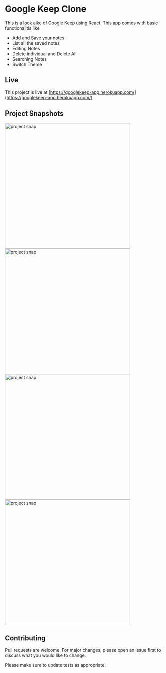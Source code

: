 # Google Keep Clone

This is a look aike of Google Keep using React. This app comes with basic functionalitis like

 - Add and Save your notes
 - List all the saved notes
 - Editing Notes
 - Delete individual and Delete All
 - Searching Notes
 - Switch Theme

## Live

This project is live at [https://googlekeep-app.herokuapp.com/](https://googlekeep-app.herokuapp.com/)

## Project Snapshots

<img src="https://drive.google.com/uc?export=view&id=1GrsdMZ4YJxYkc5UlqIKEiSdIDWzqpS9t" alt="project snap" width="400"/>
<img src="https://drive.google.com/uc?export=view&id=17ZveeCtQUBoGQpC35YiQVBZMsPdR4-R_" alt="project snap" width="400"/>
<img src="https://drive.google.com/uc?export=view&id=1MxUSmlFwG9BdHJTfrHQPnVIA6uO1aoDb" alt="project snap" width="400"/>
<img src="https://drive.google.com/uc?export=view&id=1bGA6O0x0KYO6Nim0WgKbyGXwQc6yoMv2" alt="project snap" width="400"/>

## Contributing
Pull requests are welcome. For major changes, please open an issue first to discuss what you would like to change.

Please make sure to update tests as appropriate.

